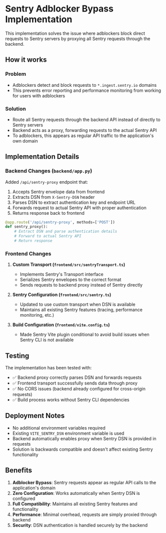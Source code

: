 # Sentry Adblocker Bypass Implementation

This implementation solves the issue where adblockers block direct requests to Sentry servers by proxying all Sentry requests through the backend.

## How it works

### Problem
- Adblockers detect and block requests to `*.ingest.sentry.io` domains
- This prevents error reporting and performance monitoring from working for users with adblockers

### Solution
- Route all Sentry requests through the backend API instead of directly to Sentry servers
- Backend acts as a proxy, forwarding requests to the actual Sentry API
- To adblockers, this appears as regular API traffic to the application's own domain

## Implementation Details

### Backend Changes (`backend/app.py`)

Added `/api/sentry-proxy` endpoint that:
1. Accepts Sentry envelope data from frontend
2. Extracts DSN from `X-Sentry-DSN` header
3. Parses DSN to extract authentication key and endpoint URL
4. Forwards request to actual Sentry API with proper authentication
5. Returns response back to frontend

```python
@app.route('/api/sentry-proxy', methods=['POST'])
def sentry_proxy():
    # Extract DSN and parse authentication details
    # Forward to actual Sentry API
    # Return response
```

### Frontend Changes

1. **Custom Transport (`frontend/src/sentryTransport.ts`)**
   - Implements Sentry's Transport interface
   - Serializes Sentry envelopes to the correct format
   - Sends requests to backend proxy instead of Sentry directly

2. **Sentry Configuration (`frontend/src/sentry.ts`)**
   - Updated to use custom transport when DSN is available
   - Maintains all existing Sentry features (tracing, performance monitoring, etc.)

3. **Build Configuration (`frontend/vite.config.ts`)**
   - Made Sentry Vite plugin conditional to avoid build issues when Sentry CLI is not available

## Testing

The implementation has been tested with:
- ✅ Backend proxy correctly parses DSN and forwards requests
- ✅ Frontend transport successfully sends data through proxy
- ✅ No CORS issues (backend already configured for cross-origin requests)
- ✅ Build process works without Sentry CLI dependencies

## Deployment Notes

- No additional environment variables required
- Existing `VITE_SENTRY_DSN` environment variable is used
- Backend automatically enables proxy when Sentry DSN is provided in requests
- Solution is backwards compatible and doesn't affect existing Sentry functionality

## Benefits

1. **Adblocker Bypass**: Sentry requests appear as regular API calls to the application's domain
2. **Zero Configuration**: Works automatically when Sentry DSN is configured
3. **Full Compatibility**: Maintains all existing Sentry features and functionality
4. **Performance**: Minimal overhead, requests are simply proxied through backend
5. **Security**: DSN authentication is handled securely by the backend